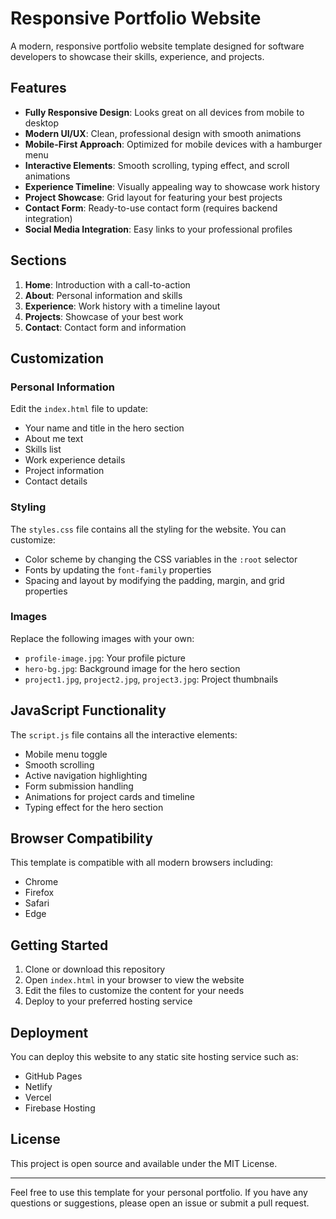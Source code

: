 # Responsive Portfolio Website

A modern, responsive portfolio website template designed for software developers to showcase their skills, experience, and projects.

## Features

- **Fully Responsive Design**: Looks great on all devices from mobile to desktop
- **Modern UI/UX**: Clean, professional design with smooth animations
- **Mobile-First Approach**: Optimized for mobile devices with a hamburger menu
- **Interactive Elements**: Smooth scrolling, typing effect, and scroll animations
- **Experience Timeline**: Visually appealing way to showcase work history
- **Project Showcase**: Grid layout for featuring your best projects
- **Contact Form**: Ready-to-use contact form (requires backend integration)
- **Social Media Integration**: Easy links to your professional profiles

## Sections

1. **Home**: Introduction with a call-to-action
2. **About**: Personal information and skills
3. **Experience**: Work history with a timeline layout
4. **Projects**: Showcase of your best work
5. **Contact**: Contact form and information

## Customization

### Personal Information

Edit the `index.html` file to update:
- Your name and title in the hero section
- About me text
- Skills list
- Work experience details
- Project information
- Contact details

### Styling

The `styles.css` file contains all the styling for the website. You can customize:
- Color scheme by changing the CSS variables in the `:root` selector
- Fonts by updating the `font-family` properties
- Spacing and layout by modifying the padding, margin, and grid properties

### Images

Replace the following images with your own:
- `profile-image.jpg`: Your profile picture
- `hero-bg.jpg`: Background image for the hero section
- `project1.jpg`, `project2.jpg`, `project3.jpg`: Project thumbnails

## JavaScript Functionality

The `script.js` file contains all the interactive elements:
- Mobile menu toggle
- Smooth scrolling
- Active navigation highlighting
- Form submission handling
- Animations for project cards and timeline
- Typing effect for the hero section

## Browser Compatibility

This template is compatible with all modern browsers including:
- Chrome
- Firefox
- Safari
- Edge

## Getting Started

1. Clone or download this repository
2. Open `index.html` in your browser to view the website
3. Edit the files to customize the content for your needs
4. Deploy to your preferred hosting service

## Deployment

You can deploy this website to any static site hosting service such as:
- GitHub Pages
- Netlify
- Vercel
- Firebase Hosting

## License

This project is open source and available under the MIT License.

---

Feel free to use this template for your personal portfolio. If you have any questions or suggestions, please open an issue or submit a pull request. 